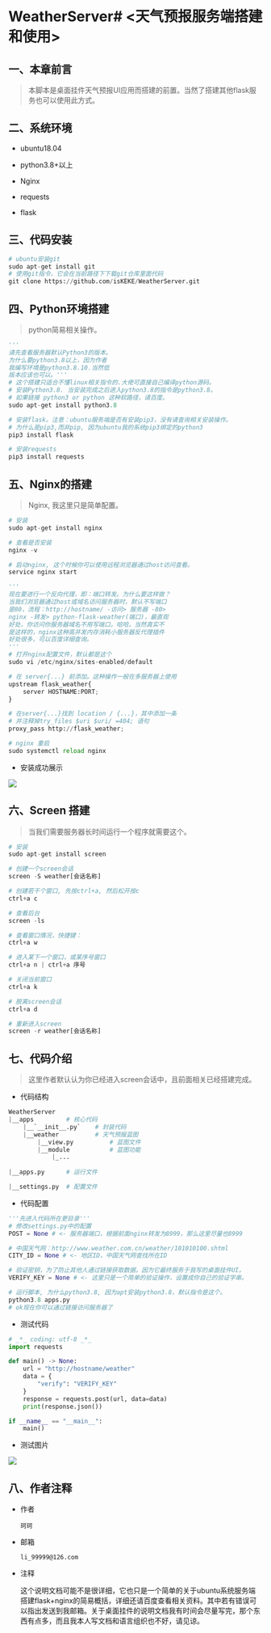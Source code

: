# WeatherServer# <天气预报服务端搭建和使用>

## 一、本章前言

> 本脚本是桌面挂件天气预报UI应用而搭建的前置。当然了搭建其他flask服务也可以使用此方式。

## 二、系统环境

- ubuntu18.04
- python3.8+以上
- Nginx

- requests
- flask

## 三、代码安装

```python
# ubuntu安装git
sudo apt-get install git
# 使用git指令，它会在当前路径下下载git仓库里面代码
git clone https://github.com/isKEKE/WeatherServer.git
```

## 四、Python环境搭建

> python简易相关操作。

```python
'''
请先查看服务器默认Python3的版本。
为什么要python3.8以上，因为作者
我编写环境是python3.8.10.当然低
版本应该也可以。'''
# 这个搭建只适合不懂linux相关指令的.大佬可直接自己编译python源码。
# 安装Python3.8. 当安装完成之后进入python3.8的指令是python3.8。
# 如果链接 python3 or python 这种软路径，请百度。
sudo apt-get install python3.8

# 安装flask。注意：ubuntu服务端是否有安装pip3，没有请查询相关安装操作。
# 为什么是pip3,而非pip, 因为ubuntu我的系统pip3绑定的python3
pip3 install flask

# 安装requests
pip3 install requests
```

## 五、Nginx的搭建

> Nginx, 我这里只是简单配置。

```python
# 安装
sudo apt-get install nginx

# 查看是否安装
nginx -v

# 启动nginx, 这个时候你可以使用远程浏览器通过host访问查看。
service nginx start

'''
现在要进行一个反向代理，即：端口转发。为什么要这样做？
当我们浏览器通过host或域名访问服务器时，默认不写端口
是80，流程：http://hostname/ -访问> 服务器 -80>
nginx -转发> python-flask-weather(端口)，最直观
好处，你访问你服务器域名不用写端口。哈哈，当然真实不
是这样的，nginx这种高并发内存消耗小服务器反代理插件
好处很多，可以百度详细查询。
'''
# 打开nginx配置文件，默认都是这个
sudo vi /etc/nginx/sites-enabled/default

# 在 server{...} 前添加。这种操作一般在多服务器上使用
upstream flask_weather{
    server HOSTNAME:PORT;
}

# 在server{...}找到 location / {...}，其中添加一条
# 并注释掉try_files $uri $uri/ =404; 语句
proxy_pass http://flask_weather;

# nginx 重启
sudo systemctl reload nginx
```

- 安装成功展示

![](https://github.com/isKEKE/ImgLib/blob/main/%E6%9D%82%E9%A1%B9/66a5378e4cf9900de33c445a69e5f64.png?raw=true)

## 六、Screen 搭建

> 当我们需要服务器长时间运行一个程序就需要这个。

```python
# 安装
sudo apt-get install screen

# 创建一个screen会话
screen -S weather[会话名称]

# 创建若干个窗口, 先按ctrl+a, 然后松开按c
ctrl+a c

# 查看后台
screen -ls

# 查看窗口情况，快捷键：
ctrl+a w

# 进入某下一个窗口，或某序号窗口
ctrl+a n | ctrl+a 序号

# 关闭当前窗口
ctrl+a k

# 脱离screen会话
ctrl+a d

# 重新进入screen
screen -r weather[会话名称]
```

## 七、代码介绍

> 这里作者默认认为你已经进入screen会话中，且前面相关已经搭建完成。

- 代码结构

```python
WeatherServer
|__apps			# 核心代码
	|__`__init__.py` 	# 封装代码
    |__weather 			# 天气预报蓝图
     	|__view.py			# 蓝图文件
    	|__module			# 蓝图功能
        	|_...
        
|__apps.py 		# 运行文件

|__settings.py 	# 配置文件
```



- 代码配置

```python
'''先进入代码所在更目录'''
# 修改settings.py中的配置
POST = None # <- 服务器端口，根据前面nginx转发为8999，那么这里尽量也8999

# 中国天气网：http://www.weather.com.cn/weather/101010100.shtml
CITY_ID = None # <- 地区ID，中国天气网查找所在ID

# 验证密钥，为了防止其他人通过链接获取数据。因为它最终服务于我写的桌面挂件UI。
VERIFY_KEY = None # <- 这里只是一个简单的验证操作，设置成你自己的验证字串。

# 运行脚本, 为什么python3.8, 因为apt安装python3.8，默认指令是这个。
python3.8 apps.py
# ok现在你可以通过链接访问服务器了
```

- 测试代码

```python
# _*_ coding: utf-8 _*_
import requests

def main() -> None:
    url = "http://hostname/weather"
    data = {
        "verify": "VERIFY_KEY"
    }
    response = requests.post(url, data=data)
    print(response.json())

if __name__ == "__main__":
    main()
```

- 测试图片

![](https://github.com/isKEKE/ImgLib/blob/main/%E6%9D%82%E9%A1%B9/294823a05e8eb6fc95d84572d544ed9.png?raw=true)

## 八、作者注释

- 作者

  `珂珂`

- 邮箱

  `li_99999@126.com`

- 注释

  这个说明文档可能不是很详细，它也只是一个简单的关于ubuntu系统服务端搭建flask+nginx的简易概括，详细还请百度查看相关资料。其中若有错误可以指出发送到我邮箱。关于桌面挂件的说明文档我有时间会尽量写完，那个东西有点多，而且我本人写文档和语言组织也不好，请见谅。

  
